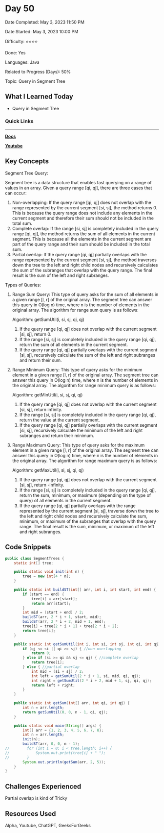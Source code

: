 # Day 50

Date Completed: May 3, 2023 11:50 PM

Date Started: May 3, 2023 10:00 PM

Difficulty: ⭐⭐⭐⭐

Done: Yes

Languages: Java

Related to Progress (Days): 50%

Topic: Query in Segment Tree

## What I Learned Today

- Query in Segment Tree

### Quick Links

---

[**Docs**](https://www.geeksforgeeks.org/segment-tree-range-minimum-query/)

[**Youtube**](https://youtu.be/ZBHKZF5w4YU)

## Key Concepts

Segment Tree Query:

Segment tree is a data structure that enables fast querying on a range of values in an array. Given a query range [qi, qj], there are three cases that can occur:

1. Non-overlapping: If the query range [qi, qj] does not overlap with the range represented by the current segment [si, sj], the method returns 0. This is because the query range does not include any elements in the current segment and therefore their sum should not be included in the total sum.
2. Complete overlap: If the range [si, sj] is completely included in the query range [qi, qj], the method returns the sum of all elements in the current segment. This is because all the elements in the current segment are part of the query range and their sum should be included in the total sum.
3. Partial overlap: If the query range [qi, qj] partially overlaps with the range represented by the current segment [si, sj], the method traverses down the tree to the left and right child nodes and recursively calculates the sum of the subranges that overlap with the query range. The final result is the sum of the left and right subranges.

Types of Queries:

1. Range Sum Query: This type of query asks for the sum of all elements in a given range [l, r] of the original array. The segment tree can answer this query in O(log n) time, where n is the number of elements in the original array. The algorithm for range sum query is as follows:
    
    Algorithm: getSumUtil(i, si, sj, qi, qj)
    
    1. If the query range [qi, qj] does not overlap with the current segment [si, sj], return 0.
    2. If the range [si, sj] is completely included in the query range [qi, qj], return the sum of all elements in the current segment.
    3. If the query range [qi, qj] partially overlaps with the current segment [si, sj], recursively calculate the sum of the left and right subranges and return their sum.
2. Range Minimum Query: This type of query asks for the minimum element in a given range [l, r] of the original array. The segment tree can answer this query in O(log n) time, where n is the number of elements in the original array. The algorithm for range minimum query is as follows:
    
    Algorithm: getMinUtil(i, si, sj, qi, qj)
    
    1. If the query range [qi, qj] does not overlap with the current segment [si, sj], return infinity.
    2. If the range [si, sj] is completely included in the query range [qi, qj], return the value at the current segment.
    3. If the query range [qi, qj] partially overlaps with the current segment [si, sj], recursively calculate the minimum of the left and right subranges and return their minimum.
3. Range Maximum Query: This type of query asks for the maximum element in a given range [l, r] of the original array. The segment tree can answer this query in O(log n) time, where n is the number of elements in the original array. The algorithm for range maximum query is as follows:
    
    Algorithm: getMaxUtil(i, si, sj, qi, qj)
    
    1. If the query range [qi, qj] does not overlap with the current segment [si, sj], return -infinity.
    2. If the range [si, sj] is completely included in the query range [qi, qj], return the sum, minimum, or maximum (depending on the type of query) of all elements in the current segment.
    3. If the query range [qi, qj] partially overlaps with the range represented by the current segment [si, sj], traverse down the tree to the left and right child nodes and recursively calculate the sum, minimum, or maximum of the subranges that overlap with the query range. The final result is the sum, minimum, or maximum of the left and right subranges.

## Code Snippets

```java
public class SegmentTrees {
    static int[] tree;

    public static void init(int n) {
        tree = new int[4 * n];
    }

    public static int buildST(int[] arr, int i, int start, int end) {
        if (start == end) {
            tree[i] = arr[start];
            return arr[start];
        }
        int mid = (start + end) / 2;
        buildST(arr, 2 * i + 1, start, mid);
        buildST(arr, 2 * i + 2, mid + 1, end);
        tree[i] = tree[2 * i + 1] + tree[2 * i + 2];
        return tree[i];
    }

    public static int getSumUtil(int i, int si, int sj, int qi, int qj) {
        if (qj <= si || qi >= sj) { //non overlapping
            return 0;
        } else if (si >= qi && sj <= qj) { //complete overlap
            return tree[i];
        } else { //partial overlap
            int mid = (si + sj) / 2;
            int left = getSumUtil(2 * i + 1, si, mid, qi, qj);
            int right = getSumUtil(2 * i + 2, mid + 1, sj, qi, qj);
            return left + right;
        }
    }

    public static int getSum(int[] arr, int qi, int qj) {
        int n = arr.length;
        return getSumUtil(0, 0, n - 1, qi, qj);
    }

    public static void main(String[] args) {
        int[] arr = {1, 2, 3, 4, 5, 6, 7, 8};
        int n = arr.length;
        init(n);
        buildST(arr, 0, 0, n - 1);
//        for (int i = 0; i < tree.length; i++) {
//            System.out.print(tree[i] + " ");
//        }
        System.out.println(getSum(arr, 2, 5));
    }
}
```

## Challenges Experienced

Partial overlap is kind of Tricky

## Resources Used

Alpha, Youtube, ChatGPT, GeeksForGeeks

